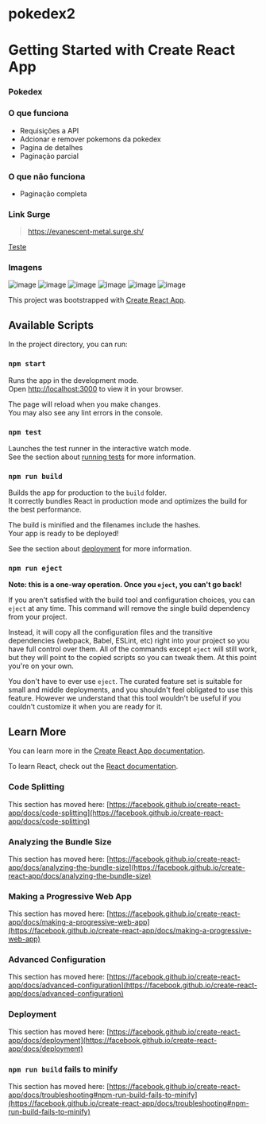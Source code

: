 <h1> pokedex2 <h1>

# Getting Started with Create React App
### Pokedex

### O que funciona
- Requisições a API
- Adcionar e remover pokemons da pokedex
- Pagina de detalhes
- Paginação parcial

### O que não funciona
- Paginação completa
  
  
### Link Surge 
  
 > https://evanescent-metal.surge.sh/
  
<a href="https://evanescent-metal.surge.sh/">Teste</a>
  


  
### Imagens
![image](https://user-images.githubusercontent.com/20729709/148712402-beb25121-5707-4235-9c04-400b01d3c31e.png)
![image](https://user-images.githubusercontent.com/20729709/148713268-074ec6b5-f0d8-4940-ba16-c797489d2af9.png)
![image](https://user-images.githubusercontent.com/20729709/148713292-87dd0c3f-81fc-45ff-b840-0156a8ef071f.png)
![image](https://user-images.githubusercontent.com/20729709/148713324-253e9b00-42d2-4a8a-bec2-ec6ca5f8eef7.png)
![image](https://user-images.githubusercontent.com/20729709/148713381-3c3b1e27-3084-4114-83a5-80d4bfc52bc2.png)
![image](https://user-images.githubusercontent.com/20729709/148713440-21549e96-3dfb-4af8-b874-a9dd51af8701.png)

This project was bootstrapped with [Create React App](https://github.com/facebook/create-react-app).

## Available Scripts

In the project directory, you can run:

### `npm start`

Runs the app in the development mode.\
Open [http://localhost:3000](http://localhost:3000) to view it in your browser.

The page will reload when you make changes.\
You may also see any lint errors in the console.

### `npm test`

Launches the test runner in the interactive watch mode.\
See the section about [running tests](https://facebook.github.io/create-react-app/docs/running-tests) for more information.

### `npm run build`

Builds the app for production to the `build` folder.\
It correctly bundles React in production mode and optimizes the build for the best performance.

The build is minified and the filenames include the hashes.\
Your app is ready to be deployed!

See the section about [deployment](https://facebook.github.io/create-react-app/docs/deployment) for more information.

### `npm run eject`

**Note: this is a one-way operation. Once you `eject`, you can't go back!**

If you aren't satisfied with the build tool and configuration choices, you can `eject` at any time. This command will remove the single build dependency from your project.

Instead, it will copy all the configuration files and the transitive dependencies (webpack, Babel, ESLint, etc) right into your project so you have full control over them. All of the commands except `eject` will still work, but they will point to the copied scripts so you can tweak them. At this point you're on your own.

You don't have to ever use `eject`. The curated feature set is suitable for small and middle deployments, and you shouldn't feel obligated to use this feature. However we understand that this tool wouldn't be useful if you couldn't customize it when you are ready for it.

## Learn More

You can learn more in the [Create React App documentation](https://facebook.github.io/create-react-app/docs/getting-started).

To learn React, check out the [React documentation](https://reactjs.org/).

### Code Splitting

This section has moved here: [https://facebook.github.io/create-react-app/docs/code-splitting](https://facebook.github.io/create-react-app/docs/code-splitting)

### Analyzing the Bundle Size

This section has moved here: [https://facebook.github.io/create-react-app/docs/analyzing-the-bundle-size](https://facebook.github.io/create-react-app/docs/analyzing-the-bundle-size)

### Making a Progressive Web App

This section has moved here: [https://facebook.github.io/create-react-app/docs/making-a-progressive-web-app](https://facebook.github.io/create-react-app/docs/making-a-progressive-web-app)

### Advanced Configuration

This section has moved here: [https://facebook.github.io/create-react-app/docs/advanced-configuration](https://facebook.github.io/create-react-app/docs/advanced-configuration)

### Deployment

This section has moved here: [https://facebook.github.io/create-react-app/docs/deployment](https://facebook.github.io/create-react-app/docs/deployment)

### `npm run build` fails to minify

This section has moved here: [https://facebook.github.io/create-react-app/docs/troubleshooting#npm-run-build-fails-to-minify](https://facebook.github.io/create-react-app/docs/troubleshooting#npm-run-build-fails-to-minify)
